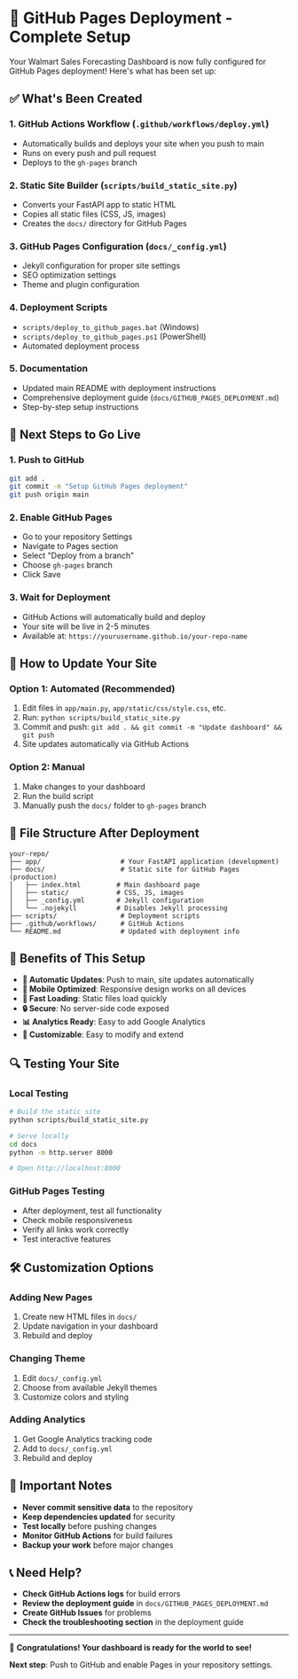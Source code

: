# 🚀 GitHub Pages Deployment - Complete Setup

Your Walmart Sales Forecasting Dashboard is now fully configured for GitHub Pages deployment! Here's what has been set up:

## ✅ What's Been Created

### 1. **GitHub Actions Workflow** (`.github/workflows/deploy.yml`)
- Automatically builds and deploys your site when you push to main
- Runs on every push and pull request
- Deploys to the `gh-pages` branch

### 2. **Static Site Builder** (`scripts/build_static_site.py`)
- Converts your FastAPI app to static HTML
- Copies all static files (CSS, JS, images)
- Creates the `docs/` directory for GitHub Pages

### 3. **GitHub Pages Configuration** (`docs/_config.yml`)
- Jekyll configuration for proper site settings
- SEO optimization settings
- Theme and plugin configuration

### 4. **Deployment Scripts**
- `scripts/deploy_to_github_pages.bat` (Windows)
- `scripts/deploy_to_github_pages.ps1` (PowerShell)
- Automated deployment process

### 5. **Documentation**
- Updated main README with deployment instructions
- Comprehensive deployment guide (`docs/GITHUB_PAGES_DEPLOYMENT.md`)
- Step-by-step setup instructions

## 🚀 Next Steps to Go Live

### 1. **Push to GitHub**
```bash
git add .
git commit -m "Setup GitHub Pages deployment"
git push origin main
```

### 2. **Enable GitHub Pages**
- Go to your repository Settings
- Navigate to Pages section
- Select "Deploy from a branch"
- Choose `gh-pages` branch
- Click Save

### 3. **Wait for Deployment**
- GitHub Actions will automatically build and deploy
- Your site will be live in 2-5 minutes
- Available at: `https://yourusername.github.io/your-repo-name`

## 🔧 How to Update Your Site

### **Option 1: Automated (Recommended)**
1. Edit files in `app/main.py`, `app/static/css/style.css`, etc.
2. Run: `python scripts/build_static_site.py`
3. Commit and push: `git add . && git commit -m "Update dashboard" && git push`
4. Site updates automatically via GitHub Actions

### **Option 2: Manual**
1. Make changes to your dashboard
2. Run the build script
3. Manually push the `docs/` folder to `gh-pages` branch

## 📁 File Structure After Deployment

```
your-repo/
├── app/                    # Your FastAPI application (development)
├── docs/                   # Static site for GitHub Pages (production)
│   ├── index.html         # Main dashboard page
│   ├── static/            # CSS, JS, images
│   ├── _config.yml        # Jekyll configuration
│   └── .nojekyll          # Disables Jekyll processing
├── scripts/                # Deployment scripts
├── .github/workflows/      # GitHub Actions
└── README.md               # Updated with deployment info
```

## 🌟 Benefits of This Setup

- **🔄 Automatic Updates**: Push to main, site updates automatically
- **📱 Mobile Optimized**: Responsive design works on all devices
- **🚀 Fast Loading**: Static files load quickly
- **🔒 Secure**: No server-side code exposed
- **📊 Analytics Ready**: Easy to add Google Analytics
- **🎨 Customizable**: Easy to modify and extend

## 🔍 Testing Your Site

### **Local Testing**
```bash
# Build the static site
python scripts/build_static_site.py

# Serve locally
cd docs
python -m http.server 8000

# Open http://localhost:8000
```

### **GitHub Pages Testing**
- After deployment, test all functionality
- Check mobile responsiveness
- Verify all links work correctly
- Test interactive features

## 🛠️ Customization Options

### **Adding New Pages**
1. Create new HTML files in `docs/`
2. Update navigation in your dashboard
3. Rebuild and deploy

### **Changing Theme**
1. Edit `docs/_config.yml`
2. Choose from available Jekyll themes
3. Customize colors and styling

### **Adding Analytics**
1. Get Google Analytics tracking code
2. Add to `docs/_config.yml`
3. Rebuild and deploy

## 🚨 Important Notes

- **Never commit sensitive data** to the repository
- **Keep dependencies updated** for security
- **Test locally** before pushing changes
- **Monitor GitHub Actions** for build failures
- **Backup your work** before major changes

## 📞 Need Help?

- **Check GitHub Actions logs** for build errors
- **Review the deployment guide** in `docs/GITHUB_PAGES_DEPLOYMENT.md`
- **Create GitHub Issues** for problems
- **Check the troubleshooting section** in the deployment guide

---

🎉 **Congratulations! Your dashboard is ready for the world to see!**

**Next step**: Push to GitHub and enable Pages in your repository settings.
